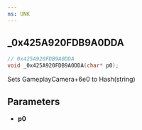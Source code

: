 ```yaml
---
ns: UNK
---
```

## _0x425A920FDB9A0DDA

```c
// 0x425A920FDB9A0DDA
void _0x425A920FDB9A0DDA(char* p0);
```

Sets GameplayCamera+6e0 to Hash(string)

## Parameters
* **p0**

